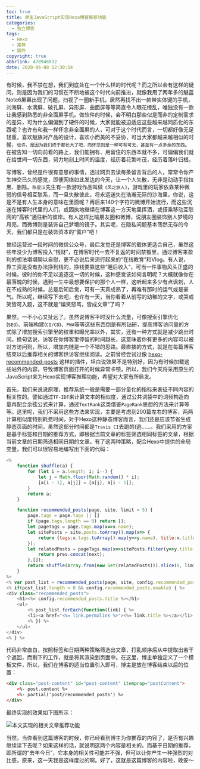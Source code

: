 ```yaml
---
toc: true
title: 原生JavaScript实现Hexo博客推荐功能
categories:
  - 独立博客
tags:
  - Hexo
  - 推荐
  - 插件
copyright: true
abbrlink: 478946932
date: 2020-06-08 12:30:54
---
```

有时候，我不禁在想，我们到底处在一个什么样的时代呢？而之所以会有这样的疑问，则是因为我们的习惯在不断地被这个时代向前推进，就像我用了两年多的魅蓝Note6屏幕出现了问题，扫视了一圈新手机，居然再找不出一款带实体键的手机，刘海屏、水滴屏、破孔屏、异形屏、曲面屏等等简直令人眼花缭乱，唯独没有一款让我感到熟悉的非全面屏手机。做软件的时候，会不明白那些似是而非的定制需求的差异，可为什么偏偏到了硬件的时候，大家就能被迫适应这些越来越同质化的东西呢？也许有和我一样怀念非全面屏的人，可对于这个时代而言，一切都好像无足轻重，喜欢魅族对产品的设计，喜欢小而美的不妥协，可当大家都越来越相似的时候，`也许，是因为我们终于都长大了吧，而怀念则是一种可有可无、甚至有一点多余的东西`。在被告知一切向前看的路上，我们能拥有、用留住的东西本就不多，可偏偏我们就在给世间一切东西，努力地刻上时间的温度，经历着花繁叶茂，经历着落叶归根。

写博客，曾经是件很有意思的事情，透过网页去读每条留言背后的人，常常令你产生神交已久的感觉，即便网络如此发达的今天，让一个人失散，无非是动动手指拉黑、删除。`陈星汉`先生有一款游戏作品叫做`《风之旅人》`，游戏里的玩家依靠某种微弱的信号相互联系，而一旦失散彼此，将永远迷失在浩瀚无际的沙海里，你说，这是不是有人生本身的意味在里面呢？再后来140个字符的微博开始流行，而这些沉迷在博客时代里的人们，或固执地继续在博客这一方天地里挥洒，或搭乘移动互联网的“高铁”通往新的彼岸。有人这样比喻朋友圈和微博，说朋友圈装饰别人梦境的月亮，而微博则是装饰自己梦境的镜子。其实呢，在隐私问题基本荡然无存的今天，我们都只是在装饰资本的“窗户”吧！

曾经运营过一段时间的微信公众号，最后发觉还是博客的载体更适合自己，虽然这些年没少为博客投入“钱财”，在博客时代一去不复返的时间禁锢里，通过博客来盈利的想法堪堪聊以自慰，更不必说后来流行起来的“在线教育”和Vlog。有人说，靠工资是没有办法挣到钱的，挣钱要靠这些“睡后收入”，可当一件事物风头正盛的时候，彼时的你不足以追逐这一切的时候，这种感觉该如何言明呢？大概就像你在最落魄的时候，遇到一生中最想要保护的那个人一样，这听起来多少有点讽刺，人在不成熟的时候，总是后知后觉，可有一天真成熟了，再难有那时的运气或是豪气。所以呢，继续写下去吧，也许有一天，当你看着从前写的幼稚的文字，或哭或笑皆可入题，这不就是“嬉笑怒骂，皆成文章”了吗？

果然，一不小心又扯远了。虽然说博客平时没什么流量，可像搜索引擎优化(`SEO`)、前端构建(`CI/CD`)、`PWA`等等这些东西倒是有所钻研，提高博客访问量的方式除了增加搜索引擎里的权重和曝光率以外，其实，还有一种方式就是减少跳出时间。换句话说，访客在你博客里停留的时间越长，这意味着你有更多的内容可以被对方访问到，所以，增加内链是一个不错的思路。最直接的方式，就是在每篇博客结束以后推荐相关的博客供访客继续阅读。之前曾经尝试过像 [hexo-recommended-posts](https://github.com/huiwang/hexo-recommended-posts) 这样的插件，坦白说效果不是特别好，因为有时候加载这些站外的内容，导致博客页面打开的时候异常卡顿，所以，我们今天将采用原生的JavaScript来为Hexo实现博客推理功能，希望对大家有所启发。

首先，我们来说说原理，推荐系统一般是需要一部分量化的指标来表征不同内容的相关性的。譬如通过`TF-IDF`来计算文本的相似度，通过公共词袋中的词频构造向量再配合余弦公式来计算，通过`TextRank`这类借鉴`PageRank`思想的方法来计算等等。这里呢，我们不采用这些方法来实现，主要是考虑到200篇左右的博客，两两计算相似度特别耗费时间，对于Hexo这种静态博客而言，我们还是应该节省生成静态页面的时间，虽然这部分时间都是`Travis CI`去跑的(逃……。我们采用的方案是基于标签和日期的推荐方式，即根据当前文章的标签筛选相同标签的文章，根据当前文章的日期筛选相同日期的文章。有了这两种策略，配合Hexo中提供的全局变量，我们可以很容易地编写出下面的代码：
```JavaScript
<%
    function shuffle(a) {
        for (let i = a.length; i; i--) {
            let j = Math.floor(Math.random() * i);
            [a[i - 1], a[j]] = [a[j], a[i - 1]];
        }
        return a;
    }

    function recommended_posts(page, site, limit = 5) {
        page.tags = page.tags || []
        if (page.tags.length == 0) return [];
        let pageTags = page.tags.map(x=>x.name);
        let sitePosts = site.posts.toArray().map(x=> {
            return {tags:x.tags.toArray().map(y=>y.name), title:x.title, permalink:x.permalink, date:x.date}
        });
        let relatedPosts = pageTags.map(x=>sitePosts.filter(y=>y.title != page.title  && (y.tags.indexOf(x) != -1 || y.date.format('MM/DD') == page.date.format('MM/DD')))).reduce((prev,next)=>{
            return prev.concat(next);
        },[]);
        return shuffle(Array.from(new Set(relatedPosts))).slice(0, limit);
    }
%>
<% var post_list = recommended_posts(page, site, config.recommended_posts.limit) %>
<% if(post_list.length > 0 && config.recommended_posts.enable) { %>
<div class="recommended_posts">
    <h1><%= config.recommended_posts.title %></h1>
    <ul>
        <% post_list.forEach(function(link) { %>
        <li><a href="<%= link.permalink %>"><%= link.title %></a></li>
        <% }) %>
    </ul>
</div>
<% } %>
```
代码非常直白，按照标签和日期两种策略筛选出文章，打乱顺序后从中提取出若干个返回，而剩下的工作，就是将其渲染到页面中。在这里，博主单独定义了一个模板文件，所以，我们在博客的适当位置引入即可，博主是放在博客结束以后的位置：
```HTML
<div class="post-content" id="post-content" itemprop="postContent">
    <%- post.content %>
    <%- partial('post/recommended_posts') %>
</div>
```
最终实现的效果如下图所示：

![本文实现的相关文章推荐功能](https://s1.ax1x.com/2020/06/16/NibBjJ.png)

当然，当你看到这篇博客的时候，你已经看到博主为你推荐的内容了，是否有兴趣继续读下去呢？如果这样的话，就说明这两个内容是相关的。而基于日期的推荐，即所谓的“去年今日”，它本身的相关性可能并不强，但可以让你产生一种强烈的对比感，原来，这一天我是这样度过的啊。好了，这就是这篇博客的内容啦，晚安～

